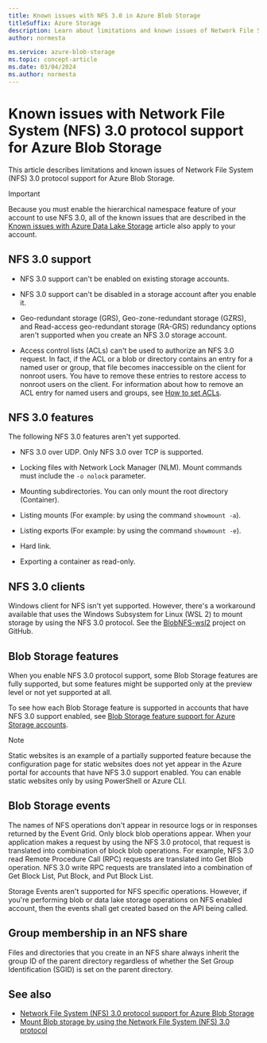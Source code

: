 ```yaml
---
title: Known issues with NFS 3.0 in Azure Blob Storage
titleSuffix: Azure Storage
description: Learn about limitations and known issues of Network File System (NFS) 3.0 protocol support for Azure Blob Storage.
author: normesta

ms.service: azure-blob-storage
ms.topic: concept-article
ms.date: 03/04/2024
ms.author: normesta
---
```


# Known issues with Network File System (NFS) 3.0 protocol support for Azure Blob Storage

This article describes limitations and known issues of Network File System (NFS) 3.0 protocol support for Azure Blob Storage.

> [!IMPORTANT]
> Because you must enable the hierarchical namespace feature of your account to use NFS 3.0, all of the known issues that are described in the [Known issues with Azure Data Lake Storage](data-lake-storage-known-issues.md) article also apply to your account.

## NFS 3.0 support

- NFS 3.0 support can't be enabled on existing storage accounts.

- NFS 3.0 support can't be disabled in a storage account after you enable it.

- Geo-redundant storage (GRS), Geo-zone-redundant storage (GZRS), and Read-access geo-redundant storage (RA-GRS) redundancy options aren't supported when you create an NFS 3.0 storage account.

- Access control lists (ACLs) can't be used to authorize an NFS 3.0 request. In fact, if the ACL or a blob or directory contains an entry for a named user or group, that file becomes inaccessible on the client for nonroot users. You have to remove these entries to restore access to nonroot users on the client. For information about how to remove an ACL entry for named users and groups, see [How to set ACLs](data-lake-storage-access-control.md#how-to-set-acls).

## NFS 3.0 features

The following NFS 3.0 features aren't yet supported.

- NFS 3.0 over UDP. Only NFS 3.0 over TCP is supported.

- Locking files with Network Lock Manager (NLM). Mount commands must include the `-o nolock` parameter.

- Mounting subdirectories. You can only mount the root directory (Container).

- Listing mounts (For example: by using the command `showmount -a`).

- Listing exports (For example: by using the command `showmount -e`).

- Hard link.

- Exporting a container as read-only.

## NFS 3.0 clients

Windows client for NFS isn't yet supported. However, there's a workaround available that uses the Windows Subsystem for Linux (WSL 2) to mount storage by using the NFS 3.0 protocol. See the [BlobNFS-wsl2](https://github.com/Azure/BlobNFS-wsl2/tree/develop) project on GitHub.

## Blob Storage features

When you enable NFS 3.0 protocol support, some Blob Storage features are fully supported, but some features might be supported only at the preview level or not yet supported at all.

To see how each Blob Storage feature is supported in accounts that have NFS 3.0 support enabled, see [Blob Storage feature support for Azure Storage accounts](storage-feature-support-in-storage-accounts.md).

> [!NOTE]
> Static websites is an example of a partially supported feature because the configuration page for static websites does not yet appear in the Azure portal for accounts that have NFS 3.0 support enabled. You can enable static websites only by using PowerShell or Azure CLI.

## Blob Storage events

The names of NFS operations don't appear in resource logs or in responses returned by the Event Grid. Only block blob operations appear. When your application makes a request by using the NFS 3.0 protocol, that request is translated into combination of block blob operations. For example, NFS 3.0 read Remote Procedure Call (RPC) requests are translated into Get Blob operation. NFS 3.0 write RPC requests are translated into a combination of Get Block List, Put Block, and Put Block List.

Storage Events aren't supported for NFS specific operations. However, if you're performing blob or data lake storage operations on NFS enabled account, then the events shall get created based on the API being called.

## Group membership in an NFS share

Files and directories that you create in an NFS share always inherit the group ID of the parent directory regardless of whether the Set Group Identification (SGID) is set on the parent directory.

## See also

- [Network File System (NFS) 3.0 protocol support for Azure Blob Storage](network-file-system-protocol-support.md)
- [Mount Blob storage by using the Network File System (NFS) 3.0 protocol](network-file-system-protocol-support-how-to.md)

